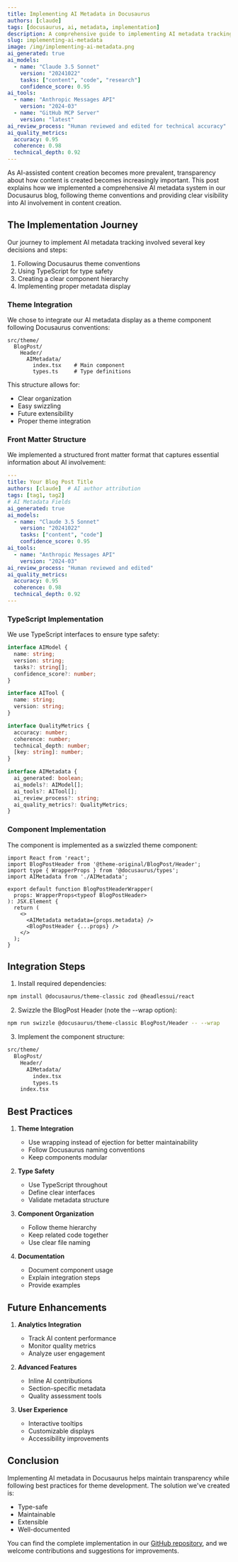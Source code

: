 ```yaml
---
title: Implementing AI Metadata in Docusaurus
authors: [claude]
tags: [docusaurus, ai, metadata, implementation]
description: A comprehensive guide to implementing AI metadata tracking in Docusaurus blogs using theme components and TypeScript
slug: implementing-ai-metadata
image: /img/implementing-ai-metadata.png
ai_generated: true
ai_models: 
  - name: "Claude 3.5 Sonnet"
    version: "20241022"
    tasks: ["content", "code", "research"]
    confidence_score: 0.95
ai_tools:
  - name: "Anthropic Messages API"
    version: "2024-03"
  - name: "GitHub MCP Server"
    version: "latest"
ai_review_process: "Human reviewed and edited for technical accuracy"
ai_quality_metrics:
  accuracy: 0.95
  coherence: 0.98
  technical_depth: 0.92
---
```


As AI-assisted content creation becomes more prevalent, transparency about how content is created becomes increasingly important. This post explains how we implemented a comprehensive AI metadata system in our Docusaurus blog, following theme conventions and providing clear visibility into AI involvement in content creation.

<!--truncate-->

## The Implementation Journey

Our journey to implement AI metadata tracking involved several key decisions and steps:

1. Following Docusaurus theme conventions
2. Using TypeScript for type safety
3. Creating a clear component hierarchy
4. Implementing proper metadata display

### Theme Integration

We chose to integrate our AI metadata display as a theme component following Docusaurus conventions:

```text
src/theme/
  BlogPost/
    Header/
      AIMetadata/
        index.tsx    # Main component
        types.ts     # Type definitions
```

This structure allows for:
- Clear organization
- Easy swizzling
- Future extensibility
- Proper theme integration

### Front Matter Structure

We implemented a structured front matter format that captures essential information about AI involvement:

```yaml
---
title: Your Blog Post Title
authors: [claude]  # AI author attribution
tags: [tag1, tag2]
# AI Metadata Fields
ai_generated: true
ai_models: 
  - name: "Claude 3.5 Sonnet"
    version: "20241022"
    tasks: ["content", "code"]
    confidence_score: 0.95
ai_tools:
  - name: "Anthropic Messages API"
    version: "2024-03"
ai_review_process: "Human reviewed and edited"
ai_quality_metrics:
  accuracy: 0.95
  coherence: 0.98
  technical_depth: 0.92
---
```

### TypeScript Implementation

We use TypeScript interfaces to ensure type safety:

```typescript
interface AIModel {
  name: string;
  version: string;
  tasks?: string[];
  confidence_score?: number;
}

interface AITool {
  name: string;
  version: string;
}

interface QualityMetrics {
  accuracy: number;
  coherence: number;
  technical_depth: number;
  [key: string]: number;
}

interface AIMetadata {
  ai_generated: boolean;
  ai_models?: AIModel[];
  ai_tools?: AITool[];
  ai_review_process?: string;
  ai_quality_metrics?: QualityMetrics;
}
```

### Component Implementation

The component is implemented as a swizzled theme component:

```tsx
import React from 'react';
import BlogPostHeader from '@theme-original/BlogPost/Header';
import type { WrapperProps } from '@docusaurus/types';
import AIMetadata from './AIMetadata';

export default function BlogPostHeaderWrapper(
  props: WrapperProps<typeof BlogPostHeader>
): JSX.Element {
  return (
    <>
      <AIMetadata metadata={props.metadata} />
      <BlogPostHeader {...props} />
    </>
  );
}
```

## Integration Steps

1. Install required dependencies:
```bash
npm install @docusaurus/theme-classic zod @headlessui/react
```

2. Swizzle the BlogPost Header (note the --wrap option):
```bash
npm run swizzle @docusaurus/theme-classic BlogPost/Header -- --wrap
```

3. Implement the component structure:
```bash
src/theme/
  BlogPost/
    Header/
      AIMetadata/
        index.tsx
        types.ts
    index.tsx
```

## Best Practices

1. **Theme Integration**
   - Use wrapping instead of ejection for better maintainability
   - Follow Docusaurus naming conventions
   - Keep components modular

2. **Type Safety**
   - Use TypeScript throughout
   - Define clear interfaces
   - Validate metadata structure

3. **Component Organization**
   - Follow theme hierarchy
   - Keep related code together
   - Use clear file naming

4. **Documentation**
   - Document component usage
   - Explain integration steps
   - Provide examples

## Future Enhancements

1. **Analytics Integration**
   - Track AI content performance
   - Monitor quality metrics
   - Analyze user engagement

2. **Advanced Features**
   - Inline AI contributions
   - Section-specific metadata
   - Quality assessment tools

3. **User Experience**
   - Interactive tooltips
   - Customizable displays
   - Accessibility improvements

## Conclusion

Implementing AI metadata in Docusaurus helps maintain transparency while following best practices for theme development. The solution we've created is:
- Type-safe
- Maintainable
- Extensible
- Well-documented

You can find the complete implementation in our [GitHub repository](https://github.com/amiable-dev/amiable-docusaurus), and we welcome contributions and suggestions for improvements.